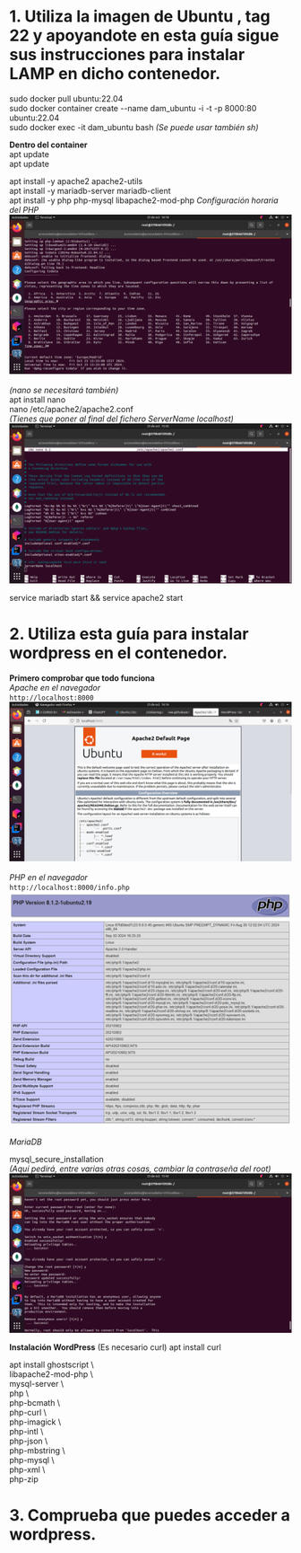 # 1. Utiliza la imagen de Ubuntu , tag 22 y apoyandote en esta guía sigue sus instrucciones para instalar LAMP en dicho contenedor.
sudo docker pull ubuntu:22.04  
sudo docker container create --name dam_ubuntu -i -t -p 8000:80 ubuntu:22.04  
sudo docker exec -it dam_ubuntu bash *(Se puede usar también sh)*  

**Dentro del container**  
apt update  
apt update  

apt install -y apache2 apache2-utils  
apt install -y mariadb-server mariadb-client  
apt install -y php php-mysql libapache2-mod-php 
*Configuración horaria del PHP*
![PHPHora](https://github.com/YoelGarciaLago/dockerEJ4/blob/main/Captura%20de%20pantalla%20de%202024-10-25%2016-18-04.png?raw=true)  
<br>
*(nano se necesitará también)*  
apt install nano  
nano /etc/apache2/apache2.conf  
*(Tienes que poner al final del fichero ServerName localhost)*
![apache](https://github.com/YoelGarciaLago/dockerEJ4/blob/main/Captura%20de%20pantalla%20de%202024-10-25%2015-42-03.png?raw=true)  

service mariadb start && service apache2 start  

# 2. Utiliza esta guía para instalar wordpress en el contenedor.  
**Primero comprobar que todo funciona**  
*Apache en el navegador*  
`http://localhost:8000  `
![apacheNet](https://github.com/YoelGarciaLago/dockerEJ4/blob/main/Captura%20de%20pantalla%20de%202024-10-25%2016-16-07.png?raw=true)  
<br>
*PHP en el navegador*  
`http://localhost:8000/info.php    `
![phpImage](https://github.com/YoelGarciaLago/dockerEJ4/blob/main/Captura%20de%20pantalla%20de%202024-10-25%2016-17-04.png?raw=true)  
<br>
*MariaDB*

mysql_secure_installation  
*(Aquí pedirá, entre varias otras cosas, cambiar la contraseña del root)*  
![mariaDB](https://github.com/YoelGarciaLago/dockerEJ4/blob/main/Captura%20de%20pantalla%20de%202024-10-25%2015-42-53.png?raw=true)  

**Instalación WordPress**
(Es necesario curl)
apt install curl   

apt install ghostscript \  
                 libapache2-mod-php \  
                 mysql-server \  
                 php \  
                 php-bcmath \  
                 php-curl \  
                 php-imagick \  
                 php-intl \  
                 php-json \  
                 php-mbstring \  
                 php-mysql \  
                 php-xml \  
                 php-zip  

# 3. Comprueba que puedes acceder a wordpress.   
